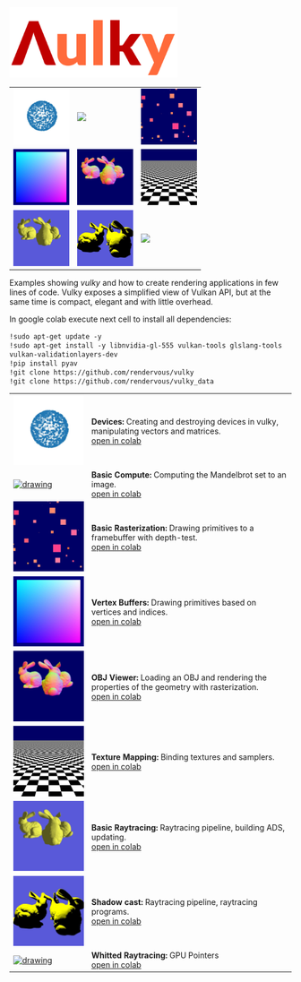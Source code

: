 <img src="/docs/images/vulky_logo.png" alt="drawing" width="300px"/>

<table>
<tr>
<td>
<img src="/docs/images/teaser1.jpg" width="100px"/>
</td>
<td>
<img src="/docs/images/teaser2.webp" width="100px"/>
</td>
<td>
<img src="/docs/images/teaser3.webp" width="100px"/>
</td>
</tr>
<tr>
<td>
<img src="/docs/images/teaser4.jpg" width="100px"/>
</td>
<td>
<img src="/docs/images/teaser5.webp" width="100px"/>
</td>
<td>
<img src="/docs/images/teaser6.jpg" width="100px"/>
</td>
</tr>
<tr>
<td>
<img src="/docs/images/teaser7.webp" width="100px"/>
</td>
<td>
<img src="/docs/images/teaser8.webp" width="100px"/>
</td>
<td>
<img src="/docs/images/teaser9.webp" width="100px"/>
</td>
</tr>
</table>

Examples showing *vulky* and how to create rendering applications in few lines of code.
Vulky exposes a simplified view of Vulkan API, but at the same time is compact, elegant and
with little overhead.

In google colab execute next cell to install all dependencies:

```shell
!sudo apt-get update -y
!sudo apt-get install -y libnvidia-gl-555 vulkan-tools glslang-tools vulkan-validationlayers-dev
!pip install pyav
!git clone https://github.com/rendervous/vulky
!git clone https://github.com/rendervous/vulky_data
```

<table>
<tr> 
<td>
    <a href="/examples/e01_create_and_destroy_device.ipynb">
    <img src="/docs/images/teaser1.jpg" alt="drawing" width="200px"/>
    </a>
</td>
<td>
    <b>Devices:</b> Creating and destroying devices in vulky, manipulating vectors and matrices.<br/>
    <a href="https://colab.research.google.com/github/rendervous/vulky_project/examples/blob/main/notebooks/e01_create_and_destroy_device.ipynb">open in colab</a>
</td>
</tr>

<tr>
<td>
    <a href="/examples/e02_basic_compute.ipynb">
    <img src="/docs/images/teaser2.webp" alt="drawing" width="200px"/>
    </a>
</td>
<td>
    <b>Basic Compute:</b> Computing the Mandelbrot set to an image.<br/>
    <a href="https://colab.research.google.com/github/rendervous/vulky_examples/blob/main/notebooks/e02_basic_compute.ipynb">open in colab</a>
</td>
</tr>

<tr>
<td>
    <a href="/examples/e03_basic_rasterization.ipynb">
    <img src="/docs/images/teaser3.webp" alt="drawing" width="200px"/>
    </a>
</td>
<td>
    <b>Basic Rasterization:</b> Drawing primitives to a framebuffer with depth-test.<br/>
    <a href="https://colab.research.google.com/github/rendervous/vulky_examples/blob/main/notebooks/e03_basic_rasterization.ipynb">open in colab</a>
</td>
</tr>


<tr>
<td>
    <a href="/examples/e04_vertex_buffers.ipynb">
    <img src="/docs/images/teaser4.jpg" alt="drawing" width="200px"/>
    </a>
</td>
<td>
    <b>Vertex Buffers:</b> Drawing primitives based on vertices and indices.<br/>
<a href="https://colab.research.google.com/github/rendervous/vulky_examples/blob/main/notebooks/e04_vertex_buffers.ipynb">open in colab</a>
</td>
</tr>


<tr>
<td>
    <a href="/examples/e05_obj_viewer.ipynb">
    <img src="/docs/images/teaser5.webp" alt="drawing" width="200px"/>
    </a>
</td>
<td>
    <b>OBJ Viewer:</b> Loading an OBJ and rendering the properties of the geometry with rasterization.<br/>
    <a href="https://colab.research.google.com/github/rendervous/vulky_examples/blob/main/notebooks/e05_obj_viewer.ipynb">open in colab</a>
</td>
</tr>


<tr>
<td>
    <a href="/examples/e06_texture_mapping.ipynb">
    <img src="/docs/images/teaser6.jpg" alt="drawing" width="200px"/>
    </a>
</td>
<td>
    <b>Texture Mapping: </b> Binding textures and samplers.<br/>
    <a href="https://colab.research.google.com/github/rendervous/vulky_examples/blob/main/notebooks/e06_texture_mapping.ipynb">open in colab</a>
</td>
</tr>


<tr>
<td>
    <a href="/examples/e07_basic_raytracing.ipynb">
    <img src="/docs/images/teaser7.webp" alt="drawing" width="200px"/>
    </a>
</td>
<td>
    <b>Basic Raytracing:</b> Raytracing pipeline, building ADS, updating.<br/>
    <a href="https://colab.research.google.com/github/rendervous/vulky_examples/blob/main/notebooks/e07_basic_raytracing.ipynb">open in colab</a>
</td>
</tr>


<tr>
<td>
    <a href="/examples/e08_shadow_cast.ipynb">
    <img src="/docs/images/teaser8.webp" alt="drawing" width="200px"/>
    </a>
</td>
<td>
    <b>Shadow cast:</b> Raytracing pipeline, raytracing programs.<br/>
    <a href="https://colab.research.google.com/github/rendervous/vulky_examples/blob/main/notebooks/e08_shadow_cast.ipynb">open in colab</a>
</td>
</tr>


<tr>
<td>
    <a href="/examples/e09_whitted_raytracing.ipynb">
    <img src="/docs/images/teaser9.webp" alt="drawing" width="200px"/>
    </a>
</td>
<td>
    <b>Whitted Raytracing:</b> GPU Pointers <br/>
    <a href="https://colab.research.google.com/github/rendervous/vulky_examples/blob/main/notebooks/e09_whitted_raytracing.ipynb">open in colab</a>
</td>
</tr>

</table>




